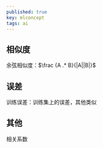 ```yaml
---
published: true
key: mlconcept
tags: ai
---
```

## 相似度
余弦相似度：$\frac {A .* B}{|A||B|}$

## 误差
训练误差：训练集上的误差，其他类似

## 其他
相关系数
